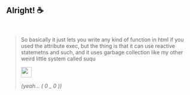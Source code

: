## Alright! ☕

<br />

> So basically it just lets you write any kind of function in html if you used the attribute exec, but the thing is that it can use reactive statemetns and such, and it uses garbage collection like my other weird little system called suqu <p width="28px" height="28px"><img src="https://cdn.discordapp.com/emojis/656904927846596629.webp?size=96&quality=lossless" width="28px" height="28px" /><p> *(yeah... ( 0 _ 0 ))*